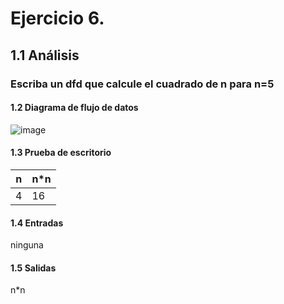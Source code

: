# Ejercicio 6.
## 1.1 Análisis
### Escriba un dfd que calcule el cuadrado de n para n=5
#### 1.2 Diagrama de flujo de datos
![image](https://user-images.githubusercontent.com/113397533/190957453-a8672bba-08b2-429f-97f6-a367cc08d090.png)
#### 1.3 Prueba de escritorio
| n | n*n |
|---|----|
| 4 | 16 |
#### 1.4 Entradas
ninguna
#### 1.5 Salidas
n*n
